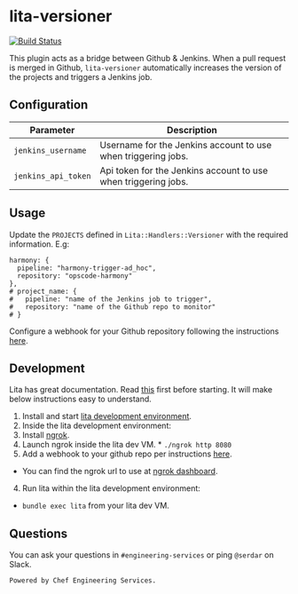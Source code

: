 # lita-versioner

[![Build Status](https://travis-ci.org/sersut/lita-versioner.png?branch=master)](https://travis-ci.org/sersut/lita-versioner)

This plugin acts as a bridge between Github & Jenkins. When a pull request is merged in Github, `lita-versioner` automatically increases the version of the projects and triggers a Jenkins job.

## Configuration

| Parameter | Description |
|-----------|-------------|
| `jenkins_username` | Username for the Jenkins account to use when triggering jobs. |
| `jenkins_api_token` | Api token for the Jenkins account to use when triggering jobs. |

## Usage

Update the `PROJECTS` defined in `Lita::Handlers::Versioner` with the required information. E.g:

```
harmony: {
  pipeline: "harmony-trigger-ad_hoc",
  repository: "opscode-harmony"
},
# project_name: {
#   pipeline: "name of the Jenkins job to trigger",
#   repository: "name of the Github repo to monitor"
# }
```

Configure a webhook for your Github repository following the instructions [here](https://developer.github.com/guides/delivering-deployments/).

## Development

Lita has great documentation. Read [this](http://docs.lita.io/plugin-authoring/) first before starting. It will make below instructions easy to understand.

1. Install and start [lita development environment](http://docs.lita.io/getting-started/installation/#development-environment).
2. Inside the lita development environment:
  1. Install [ngrok](https://ngrok.com/download).
  2. Launch ngrok inside the lita dev VM.
    * `./ngrok http 8080`
3. Add a webhook to your github repo per instructions [here](https://developer.github.com/guides/delivering-deployments/).
  * You can find the ngrok url to use at [ngrok dashboard](https://dashboard.ngrok.com/status).
4. Run lita within the lita development environment:
  * `bundle exec lita` from your lita dev VM.

## Questions

You can ask your questions in `#engineering-services` or ping `@serdar` on Slack.

`Powered by Chef Engineering Services.`
